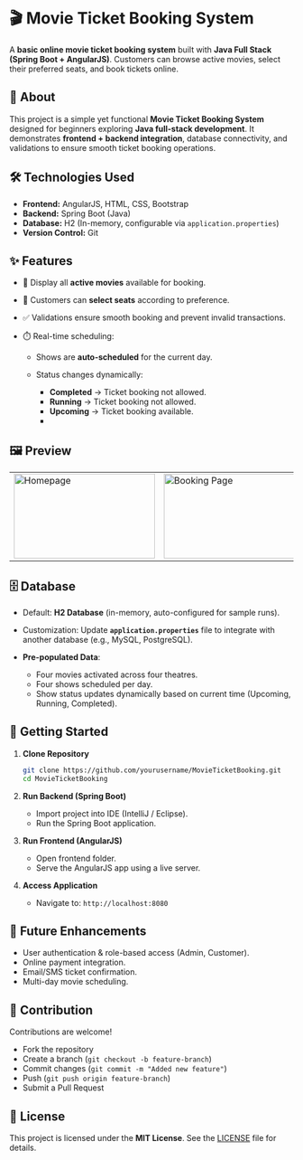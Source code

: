 # 🎬 Movie Ticket Booking System

A **basic online movie ticket booking system** built with **Java Full Stack (Spring Boot + AngularJS)**. Customers can browse active movies, select their preferred seats, and book tickets online.

## 📌 About

This project is a simple yet functional **Movie Ticket Booking System** designed for beginners exploring **Java full-stack development**. It demonstrates **frontend + backend integration**, database connectivity, and validations to ensure smooth ticket booking operations.

## 🛠️ Technologies Used

* **Frontend:** AngularJS, HTML, CSS, Bootstrap
* **Backend:** Spring Boot (Java)
* **Database:** H2 (In-memory, configurable via `application.properties`)
* **Version Control:** Git

## ✨ Features

* 🎥 Display all **active movies** available for booking.
* 🎫 Customers can **select seats** according to preference.
* ✅ Validations ensure smooth booking and prevent invalid transactions.
* ⏱️ Real-time scheduling:

  * Shows are **auto-scheduled** for the current day.
  * Status changes dynamically:

    * **Completed** → Ticket booking not allowed.
    * **Running** → Ticket booking not allowed.
    * **Upcoming** → Ticket booking available.
    * 
## 🖼️ Preview

<table>
  <tr>
    <td><img src="https://user-images.githubusercontent.com/112768196/205480789-a5ff4ac0-6090-49be-b00f-d280084b7e20.png" alt="Homepage" width="250" height="150"/></td>
    <td><img src="https://user-images.githubusercontent.com/112768196/205480811-b27b0670-ed1d-4623-a5ba-250189b6498e.png" alt="Booking Page" width="250" height="150"/></td>
  </tr>
</table>  

## 🗄️ Database

* Default: **H2 Database** (in-memory, auto-configured for sample runs).
* Customization: Update **`application.properties`** file to integrate with another database (e.g., MySQL, PostgreSQL).
* **Pre-populated Data**:

  * Four movies activated across four theatres.
  * Four shows scheduled per day.
  * Show status updates dynamically based on current time (Upcoming, Running, Completed).

## 🚀 Getting Started

1. **Clone Repository**

   ```bash
   git clone https://github.com/yourusername/MovieTicketBooking.git
   cd MovieTicketBooking
   ```

2. **Run Backend (Spring Boot)**

   * Import project into IDE (IntelliJ / Eclipse).
   * Run the Spring Boot application.

3. **Run Frontend (AngularJS)**

   * Open frontend folder.
   * Serve the AngularJS app using a live server.

4. **Access Application**

   * Navigate to: `http://localhost:8080`

## 🔮 Future Enhancements

* User authentication & role-based access (Admin, Customer).
* Online payment integration.
* Email/SMS ticket confirmation.
* Multi-day movie scheduling.

## 🤝 Contribution

Contributions are welcome!

* Fork the repository
* Create a branch (`git checkout -b feature-branch`)
* Commit changes (`git commit -m "Added new feature"`)
* Push (`git push origin feature-branch`)
* Submit a Pull Request


## 📜 License

This project is licensed under the **MIT License**. See the [LICENSE](LICENSE) file for details.
